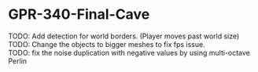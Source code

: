 # GPR-340-Final-Cave

TODO: Add detection for world borders. (Player moves past world size)
<br />
TODO: Change the objects to bigger meshes to fix fps issue.
<br />
TODO: fix the noise duplication with negative values by using multi-octave Perlin
<br />
